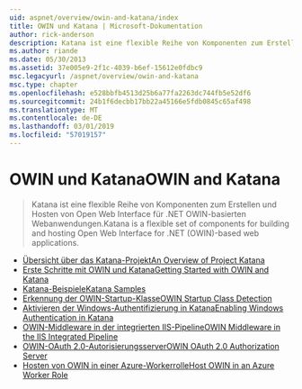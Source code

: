 ```yaml
---
uid: aspnet/overview/owin-and-katana/index
title: OWIN und Katana | Microsoft-Dokumentation
author: rick-anderson
description: Katana ist eine flexible Reihe von Komponenten zum Erstellen und Hosten von Open Web Interface für .NET OWIN-basierten Webanwendungen.
ms.author: riande
ms.date: 05/30/2013
ms.assetid: 37e005e9-2f1c-4039-b6ef-15612e0fdbc9
msc.legacyurl: /aspnet/overview/owin-and-katana
msc.type: chapter
ms.openlocfilehash: e528bbfb4513d25b6a77fa2263dc744fb5e52df6
ms.sourcegitcommit: 24b1f6decbb17bb22a45166e5fdb0845c65af498
ms.translationtype: MT
ms.contentlocale: de-DE
ms.lasthandoff: 03/01/2019
ms.locfileid: "57019157"
---
```

<a name="owin-and-katana"></a><span data-ttu-id="67e67-103">OWIN und Katana</span><span class="sxs-lookup"><span data-stu-id="67e67-103">OWIN and Katana</span></span>
====================
> <span data-ttu-id="67e67-104">Katana ist eine flexible Reihe von Komponenten zum Erstellen und Hosten von Open Web Interface für .NET OWIN-basierten Webanwendungen.</span><span class="sxs-lookup"><span data-stu-id="67e67-104">Katana is a flexible set of components for building and hosting Open Web Interface for .NET (OWIN)-based web applications.</span></span>


- [<span data-ttu-id="67e67-105">Übersicht über das Katana-Projekt</span><span class="sxs-lookup"><span data-stu-id="67e67-105">An Overview of Project Katana</span></span>](an-overview-of-project-katana.md)
- [<span data-ttu-id="67e67-106">Erste Schritte mit OWIN und Katana</span><span class="sxs-lookup"><span data-stu-id="67e67-106">Getting Started with OWIN and Katana</span></span>](getting-started-with-owin-and-katana.md)
- [<span data-ttu-id="67e67-107">Katana-Beispiele</span><span class="sxs-lookup"><span data-stu-id="67e67-107">Katana Samples</span></span>](katana-samples.md)
- [<span data-ttu-id="67e67-108">Erkennung der OWIN-Startup-Klasse</span><span class="sxs-lookup"><span data-stu-id="67e67-108">OWIN Startup Class Detection</span></span>](owin-startup-class-detection.md)
- [<span data-ttu-id="67e67-109">Aktivieren der Windows-Authentifizierung in Katana</span><span class="sxs-lookup"><span data-stu-id="67e67-109">Enabling Windows Authentication in Katana</span></span>](enabling-windows-authentication-in-katana.md)
- [<span data-ttu-id="67e67-110">OWIN-Middleware in der integrierten IIS-Pipeline</span><span class="sxs-lookup"><span data-stu-id="67e67-110">OWIN Middleware in the IIS Integrated Pipeline</span></span>](owin-middleware-in-the-iis-integrated-pipeline.md)
- [<span data-ttu-id="67e67-111">OWIN-OAuth 2.0-Autorisierungsserver</span><span class="sxs-lookup"><span data-stu-id="67e67-111">OWIN OAuth 2.0 Authorization Server</span></span>](owin-oauth-20-authorization-server.md)
- [<span data-ttu-id="67e67-112">Hosten von OWIN in einer Azure-Workerrolle</span><span class="sxs-lookup"><span data-stu-id="67e67-112">Host OWIN in an Azure Worker Role</span></span>](host-owin-in-an-azure-worker-role.md)
